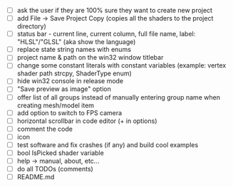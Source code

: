 - [ ] ask the user if they are 100% sure they want to create new project
- [ ] add File -> Save Project Copy (copies all the shaders to the project directory)
- [ ] status bar - current line, current column, full file name, label: "HLSL"/"GLSL" (aka show the language)
- [ ] replace state string names with enums
- [ ] project name & path on the win32 window titlebar
- [ ] change some constant literals with constant variables (example: vertex shader path strcpy, ShaderType enum)
- [ ] hide win32 console in release mode
- [ ] "Save preview as image" option
- [ ] offer list of all groups instead of manually entering group name when creating mesh/model item
- [ ] add option to switch to FPS camera
- [ ] horizontal scrollbar in code editor (+ in options)
- [ ] comment the code
- [ ] icon
- [ ] test software and fix crashes (if any) and build cool examples
- [ ] bool IsPicked shader variable
- [ ] help -> manual, about, etc...
- [ ] do all TODOs (comments)
- [ ] README.md